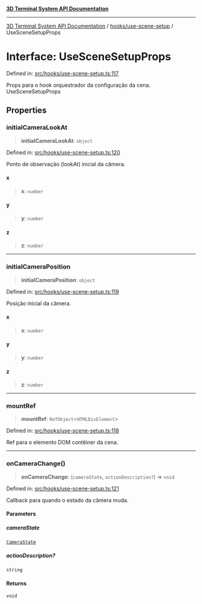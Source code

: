 [**3D Terminal System API Documentation**](../../../README.md)

***

[3D Terminal System API Documentation](../../../README.md) / [hooks/use-scene-setup](../README.md) / UseSceneSetupProps

# Interface: UseSceneSetupProps

Defined in: [src/hooks/use-scene-setup.ts:117](https://github.com/Dicommunitas/ThreeJS_Terminal_3D/blob/6861c3fedb296b50971bbc544df59a09f35d0238/src/hooks/use-scene-setup.ts#L117)

Props para o hook orquestrador da configuração da cena.
 UseSceneSetupProps

## Properties

### initialCameraLookAt

> **initialCameraLookAt**: `object`

Defined in: [src/hooks/use-scene-setup.ts:120](https://github.com/Dicommunitas/ThreeJS_Terminal_3D/blob/6861c3fedb296b50971bbc544df59a09f35d0238/src/hooks/use-scene-setup.ts#L120)

Ponto de observação (lookAt) inicial da câmera.

#### x

> **x**: `number`

#### y

> **y**: `number`

#### z

> **z**: `number`

***

### initialCameraPosition

> **initialCameraPosition**: `object`

Defined in: [src/hooks/use-scene-setup.ts:119](https://github.com/Dicommunitas/ThreeJS_Terminal_3D/blob/6861c3fedb296b50971bbc544df59a09f35d0238/src/hooks/use-scene-setup.ts#L119)

Posição inicial da câmera.

#### x

> **x**: `number`

#### y

> **y**: `number`

#### z

> **z**: `number`

***

### mountRef

> **mountRef**: `RefObject`\<`HTMLDivElement`\>

Defined in: [src/hooks/use-scene-setup.ts:118](https://github.com/Dicommunitas/ThreeJS_Terminal_3D/blob/6861c3fedb296b50971bbc544df59a09f35d0238/src/hooks/use-scene-setup.ts#L118)

Ref para o elemento DOM contêiner da cena.

***

### onCameraChange()

> **onCameraChange**: (`cameraState`, `actionDescription?`) => `void`

Defined in: [src/hooks/use-scene-setup.ts:121](https://github.com/Dicommunitas/ThreeJS_Terminal_3D/blob/6861c3fedb296b50971bbc544df59a09f35d0238/src/hooks/use-scene-setup.ts#L121)

Callback para quando o estado da câmera muda.

#### Parameters

##### cameraState

[`CameraState`](../../../lib/types/interfaces/CameraState.md)

##### actionDescription?

`string`

#### Returns

`void`
